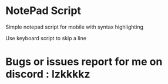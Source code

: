 # NotePad Script

Simple notepad script for mobile with syntax highlighting

Use keyboard script to skip a line

# Bugs or issues report for me on discord : lzkkkkz
